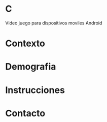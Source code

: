 # C

Video juego para dispositivos moviles Android

# Contexto


# Demografia


# Instrucciones


# Contacto
